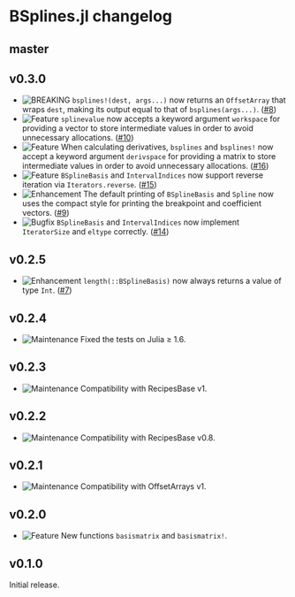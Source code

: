 # BSplines.jl changelog

## master

## v0.3.0

* ![BREAKING](https://img.shields.io/badge/-BREAKING-red) `bsplines!(dest, args...)` now returns an `OffsetArray` that wraps `dest`, making its output equal to that of `bsplines(args...)`. ([#8](https://github.com/sostock/BSplines.jl/pull/8))
* ![Feature](https://img.shields.io/badge/-feature-green) `splinevalue` now accepts a keyword argument `workspace` for providing a vector to store intermediate values in order to avoid unnecessary allocations. ([#10](https://github.com/sostock/BSplines.jl/pull/10))
* ![Feature](https://img.shields.io/badge/-feature-green) When calculating derivatives, `bsplines` and `bsplines!` now accept a keyword argument `derivspace` for providing a matrix to store intermediate values in order to avoid unnecessary allocations. ([#16](https://github.com/sostock/BSplines.jl/pull/16))
* ![Feature](https://img.shields.io/badge/-feature-green) `BSplineBasis` and `IntervalIndices` now support reverse iteration via `Iterators.reverse`. ([#15](https://github.com/sostock/BSplines.jl/pull/15))
* ![Enhancement](https://img.shields.io/badge/-enhancement-blue) The default printing of `BSplineBasis` and `Spline` now uses the compact style for printing the breakpoint and coefficient vectors. ([#9](https://github.com/sostock/BSplines.jl/pull/9))
* ![Bugfix](https://img.shields.io/badge/-bugfix-purple) `BSplineBasis` and `IntervalIndices` now implement `IteratorSize` and `eltype` correctly. ([#14](https://github.com/sostock/HalfIntegers.jl/pull/14))

## v0.2.5

* ![Enhancement](https://img.shields.io/badge/-enhancement-blue) `length(::BSplineBasis)` now always returns a value of type `Int`. ([#7](https://github.com/sostock/BSplines.jl/pull/7))

## v0.2.4

* ![Maintenance](https://img.shields.io/badge/-maintenance-grey) Fixed the tests on Julia ≥ 1.6.

## v0.2.3

* ![Maintenance](https://img.shields.io/badge/-maintenance-grey) Compatibility with RecipesBase v1.

## v0.2.2

* ![Maintenance](https://img.shields.io/badge/-maintenance-grey) Compatibility with RecipesBase v0.8.

## v0.2.1

* ![Maintenance](https://img.shields.io/badge/-maintenance-grey) Compatibility with OffsetArrays v1.

## v0.2.0

* ![Feature](https://img.shields.io/badge/-feature-green) New functions `basismatrix` and `basismatrix!`.

## v0.1.0

Initial release.

